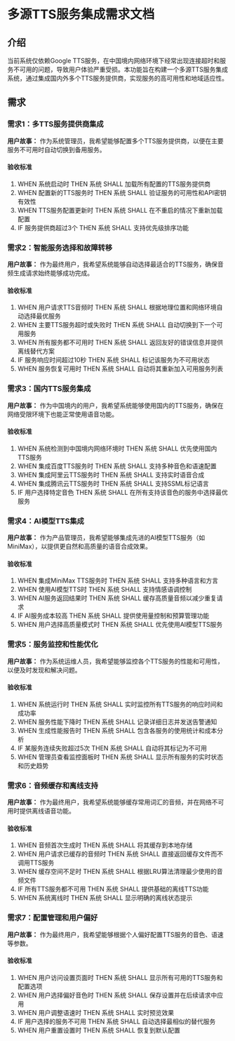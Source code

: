 # 多源TTS服务集成需求文档

## 介绍

当前系统仅依赖Google TTS服务，在中国境内网络环境下经常出现连接超时和服务不可用的问题，导致用户体验严重受损。本功能旨在构建一个多源TTS服务集成系统，通过集成国内外多个TTS服务提供商，实现服务的高可用性和地域适应性。

## 需求

### 需求1：多TTS服务提供商集成

**用户故事：** 作为系统管理员，我希望能够配置多个TTS服务提供商，以便在主要服务不可用时自动切换到备用服务。

#### 验收标准

1. WHEN 系统启动时 THEN 系统 SHALL 加载所有配置的TTS服务提供商
2. WHEN 配置新的TTS服务时 THEN 系统 SHALL 验证服务的可用性和API密钥有效性
3. WHEN TTS服务配置更新时 THEN 系统 SHALL 在不重启的情况下重新加载配置
4. IF 服务提供商超过3个 THEN 系统 SHALL 支持优先级排序功能

### 需求2：智能服务选择和故障转移

**用户故事：** 作为最终用户，我希望系统能够自动选择最适合的TTS服务，确保音频生成请求始终能够成功完成。

#### 验收标准

1. WHEN 用户请求TTS音频时 THEN 系统 SHALL 根据地理位置和网络环境自动选择最优服务
2. WHEN 主要TTS服务超时或失败时 THEN 系统 SHALL 自动切换到下一个可用服务
3. WHEN 所有服务都不可用时 THEN 系统 SHALL 返回友好的错误信息并提供离线替代方案
4. IF 服务响应时间超过10秒 THEN 系统 SHALL 标记该服务为不可用状态
5. WHEN 服务恢复可用时 THEN 系统 SHALL 自动将其重新加入可用服务列表

### 需求3：国内TTS服务集成

**用户故事：** 作为中国境内的用户，我希望系统能够使用国内的TTS服务，确保在网络受限环境下也能正常使用语音功能。

#### 验收标准

1. WHEN 系统检测到中国境内网络环境时 THEN 系统 SHALL 优先使用国内TTS服务
2. WHEN 集成百度TTS服务时 THEN 系统 SHALL 支持多种音色和语速配置
3. WHEN 集成阿里云TTS服务时 THEN 系统 SHALL 支持实时语音合成
4. WHEN 集成腾讯云TTS服务时 THEN 系统 SHALL 支持SSML标记语言
5. IF 用户选择特定音色 THEN 系统 SHALL 在所有支持该音色的服务中选择最优服务

### 需求4：AI模型TTS集成

**用户故事：** 作为产品管理员，我希望能够集成先进的AI模型TTS服务（如MiniMax），以提供更自然和高质量的语音合成效果。

#### 验收标准

1. WHEN 集成MiniMax TTS服务时 THEN 系统 SHALL 支持多种语言和方言
2. WHEN 使用AI模型TTS时 THEN 系统 SHALL 支持情感语调控制
3. WHEN AI服务返回结果时 THEN 系统 SHALL 缓存高质量音频以减少重复请求
4. IF AI服务成本较高 THEN 系统 SHALL 提供使用量控制和预算管理功能
5. WHEN 用户选择高质量模式时 THEN 系统 SHALL 优先使用AI模型TTS服务

### 需求5：服务监控和性能优化

**用户故事：** 作为系统运维人员，我希望能够监控各个TTS服务的性能和可用性，以便及时发现和解决问题。

#### 验收标准

1. WHEN 系统运行时 THEN 系统 SHALL 实时监控所有TTS服务的响应时间和成功率
2. WHEN 服务性能下降时 THEN 系统 SHALL 记录详细日志并发送告警通知
3. WHEN 生成性能报告时 THEN 系统 SHALL 包含各服务的使用统计和成本分析
4. IF 某服务连续失败超过5次 THEN 系统 SHALL 自动将其标记为不可用
5. WHEN 管理员查看监控面板时 THEN 系统 SHALL 显示所有服务的实时状态和历史趋势

### 需求6：音频缓存和离线支持

**用户故事：** 作为最终用户，我希望系统能够缓存常用词汇的音频，并在网络不可用时提供离线语音功能。

#### 验收标准

1. WHEN 音频首次生成时 THEN 系统 SHALL 将其缓存到本地存储
2. WHEN 用户请求已缓存的音频时 THEN 系统 SHALL 直接返回缓存文件而不调用TTS服务
3. WHEN 缓存空间不足时 THEN 系统 SHALL 根据LRU算法清理最少使用的音频文件
4. IF 所有TTS服务都不可用 THEN 系统 SHALL 提供基础的离线TTS功能
5. WHEN 系统离线时 THEN 系统 SHALL 显示明确的离线状态提示

### 需求7：配置管理和用户偏好

**用户故事：** 作为最终用户，我希望能够根据个人偏好配置TTS服务的音色、语速等参数。

#### 验收标准

1. WHEN 用户访问设置页面时 THEN 系统 SHALL 显示所有可用的TTS服务和配置选项
2. WHEN 用户选择偏好音色时 THEN 系统 SHALL 保存设置并在后续请求中应用
3. WHEN 用户调整语速时 THEN 系统 SHALL 实时预览效果
4. IF 用户选择的服务不可用 THEN 系统 SHALL 自动选择最相似的替代服务
5. WHEN 用户重置设置时 THEN 系统 SHALL 恢复到默认配置